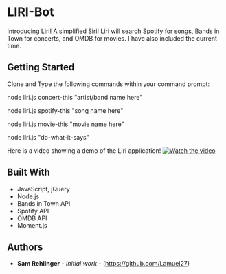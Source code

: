 # LIRI-Bot

Introducing Liri! A simplified Siri! Liri will search Spotify for songs, Bands in Town for concerts, and OMDB for movies.
I have also included the current time.

## Getting Started

Clone and Type the following commands within your command prompt:

node liri.js concert-this "artist/band name here"

node liri.js spotify-this "song name here"

node liri.js movie-this "movie name here"

node liri.js "do-what-it-says"

Here is a video showing a demo of the Liri application!
[![Watch the video](http://www.davidlaidlaw.com/img/portfolio/liri_thumbnail.jpg)](https://www.youtube.com/watch?v=VK5kSVtBiVY&feature=youtu.be)

## Built With

* JavaScript, jQuery
* Node.js
* Bands in Town API
* Spotify API
* OMDB API
* Moment.js


## Authors

* **Sam Rehlinger** - *Initial work* - (https://github.com/Lamuel27)
